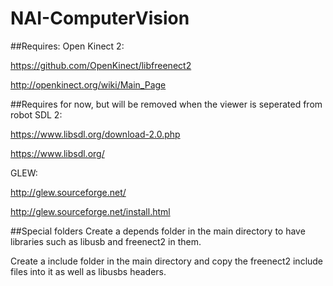 # NAI-ComputerVision

##Requires:
Open Kinect 2:

https://github.com/OpenKinect/libfreenect2

http://openkinect.org/wiki/Main_Page


##Requires for now, but will be removed when the viewer is seperated from robot
SDL 2:

https://www.libsdl.org/download-2.0.php

https://www.libsdl.org/

GLEW:

http://glew.sourceforge.net/

http://glew.sourceforge.net/install.html



##Special folders
Create a depends folder in the main directory to have libraries such as libusb and freenect2 in them.

Create a include folder in the main directory and copy the freenect2 include files into it as well as libusbs headers.
